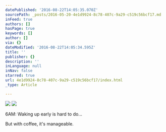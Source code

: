 ```yaml
---
datePublished: '2016-08-22T14:05:35.070Z'
sourcePath: _posts/2016-05-20-4e1d9924-8c78-407c-9a29-c519c56bcf17.md
inFeed: true
authors: []
hasPage: true
keywords: []
author: []
via: {}
dateModified: '2016-08-22T14:05:34.595Z'
title: ''
publisher: {}
description: ''
inLanguage: null
inNav: false
starred: true
url: 4e1d9924-8c78-407c-9a29-c519c56bcf17/index.html
_type: Article

---
```

![](https://the-grid-user-content.s3-us-west-2.amazonaws.com/4388be02-9a56-4dd7-aede-03c404eaa05d.jpg)
![](https://the-grid-user-content.s3-us-west-2.amazonaws.com/15157c17-2daf-4479-902b-5ebe94f77d76.jpg)

6AM: Waking up early is hard to do...

But with coffee, it's manageable.